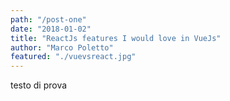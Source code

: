```yaml
---
path: "/post-one"
date: "2018-01-02"
title: "ReactJs features I would love in VueJs"
author: "Marco Poletto"
featured: "./vuevsreact.jpg"
---
```


testo di prova